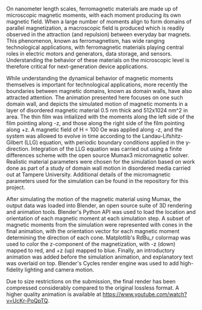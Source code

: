 On nanometer length scales, ferromagnetic materials are made up of microscopic magnetic moments, with each moment producing its own magnetic field. When a large number of moments align to form domains of parallel magnetization, a macroscopic field is produced which is readily observed in the attraction (and repulsion) between everyday bar magnets. This phenomenon, known as ferromagnetism, has wide ranging technological applications, with ferromagnetic materials playing central roles in electric motors and generators, data storage, and sensors. Understanding the behavior of these materials on the microscopic level is therefore critical for next-generation device applications.

While understanding the dynamical behavior of magnetic moments themselves is important for technological applications, more recently the boundaries between magnetic domains, known as domain walls, have also attracted attention. The animation presented here focuses on one such domain wall, and depicts the simulated motion of magnetic moments in a layer of disordered magnetic material 0.5 nm thick and 512x1024 nm^2 in area. The thin film was intialized with the moments along the left side of the film pointing along -z, and those along the right side of the film pointing along +z. A magnetic field of H = 100 Oe was applied along -z, and the system was allowed to evolve in time according to the Landau-Lifshitz-Gilbert (LLG) equation, with periodic boundary conditions applied in the y-direction. Integration of the LLG equation was carried out using a finite differences scheme with the open source Mumax3 micromagnetic solver. Realistic material parameters were chosen for the simulation based on work done as part of a study of domain wall motion in disordered media carried out at Tampere University. Additional details of the micromagnetic parameters used for the simulation can be found in the repository for this project.

After simulating the motion of the magnetic material using Mumax, the output data was loaded into Blender, an open source suite of 3D rendering and animation tools. Blender's Python API was used to load the location and orientation of each magnetic moment at each simulation step. A subset of magnetic moments from the simulation were represented with cones in the final animation, with the orientation vector for each magnetic moment determining the direction of each cone. Matplotlib's RdBu_r colormap was used to color the z-component of the magnetization, with -z (down) mapped to red, and +z (up) mapped to blue. Finally, an introductory animation was added before the simulation animation, and explanatory text was overlaid on top. Blender's Cycles render engine was used to add high-fidelity lighting and camera motion.

Due to size restrictions on the submission, the final render has been compressed considerably compared to the original lossless format. A higher quality animation is available at https://www.youtube.com/watch?v=UcKr-PoQpTQ.
